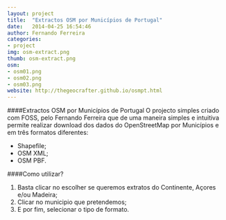 ```yaml
---
layout: project
title:  "Extractos OSM por Municípios de Portugal"
date:   2014-04-25 16:54:46
author: Fernando Ferreira
categories:
- project
img: osm-extract.png
thumb: osm-extract.png
osm:
- osm01.png
- osm02.png
- osm03.png
website: http://thegeocrafter.github.io/osmpt.html
---
```

####Extractos OSM por Municípios de Portugal
O projecto simples criado com FOSS, pelo Fernando Ferreira que de uma maneira simples e intuitiva permite realizar download dos dados do OpenStreetMap por Municípios e em três formatos diferentes:
* Shapefile;
* OSM XML;
* OSM PBF.

####Como utilizar?
1. Basta clicar no escolher se queremos extratos do Continente, Açores e/ou Madeira;
2. Clicar no municipio que pretendemos;
3. E por fim, selecionar o tipo de formato.